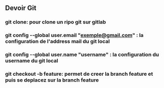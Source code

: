 ## Devoir Git
### git clone: pour clone un ripo git sur gitlab
### git config --global user.email "exemple@gmail.com" : la configuration de l'address mail du git local 
### git config --global user.name "username" : la configuration du username du git local 
### git checkout -b feature: permet de creer la branch feature et puis se deplacez sur la branch feature
